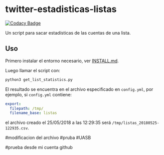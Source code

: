 # twitter-estadisticas-listas

[![Codacy Badge](https://api.codacy.com/project/badge/Grade/dc0deef981494a0097ab7395a28c8697)](https://app.codacy.com/app/severo/twitter-estadisticas-listas?utm_source=github.com&utm_medium=referral&utm_content=severo/twitter-estadisticas-listas&utm_campaign=badger)

Un script para sacar estadísticas de las cuentas de una lista.

## Uso

Primero instalar el entorno necesario, ver [INSTALL.md](INSTALL.md).

Luego llamar el script con:

```bash
python3 get_list_statistics.py
```

El resultado se encuentra en el archivo especificado en `config.yml`, por ejemplo, si `config.yml` contiene:

```yaml
export:
  filepath: /tmp/
  filename_base: listas
```

el archivo creado el 25/05/2018 a las 12:29:35 será `/tmp/listas_20180525-122935.csv`.

#modificacion del archivo
#pruba
#UASB

#prueba desde mi cuenta github

